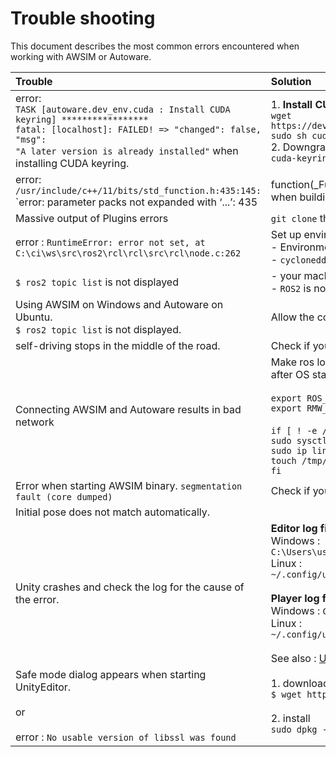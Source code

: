 # Trouble shooting

This document describes the most common errors encountered when working with AWSIM or Autoware.

|Trouble|Solution|
|:--|:--|
|error: <br>`TASK [autoware.dev_env.cuda : Install CUDA keyring] *****************` <br> `fatal: [localhost]: FAILED! => "changed": false, "msg":` <br> `"A later version is already installed"` when installing CUDA keyring.| 1. **Install CUDA Toolkit 11.6 manually**: <br> `wget https://developer.download.nvidia.com/compute/cuda/11.6.0/local_installers/cuda_11.6.0_510.39.01_linux.run`<br>`sudo sh cuda_11.6.0_510.39.01_linux.run` <br> 2. Downgrade your CUDA keyring to <br> `cuda-keyring_1.0-1_all.deb`|
|error: `/usr/include/c++/11/bits/std_function.h:435:145:` <br> `error: parameter packs not expanded with ‘...’: 435 | function(_Functor&& __f)` <br> when building autoware.| There are two solutions: <br> 1. Visit [this link](https://github.com/NVIDIA/apex/issues/1491) <br> 2. Run these sets of commands: <br> `sudo apt install gcc-10 g++-10` <br> `sudo update-alternatives --install /usr/bin/gcc gcc /usr/bin/gcc-10 10` <br> `sudo update-alternatives --install /usr/bin/g++ g++ /usr/bin/g++-10 10` <br> `sudo update-alternatives --config gcc` <br> `sudo update-alternatives --config g++` <br> `sudo reboot`| 
|Massive output of Plugins errors|`git clone` the AWSIM repository again|
|error : `RuntimeError: error not set, at C:\ci\ws\src\ros2\rcl\rcl\src\rcl\node.c:262`|Set up environment variables and config around ROS2 correctly. For example:<br> - Environment variables<br> - `cyclonedds_config.xml`<br>
|`$ ros2 topic list` is not displayed|- your machine `ROS_DOMAIN_ID` is different<br>- `ROS2` is not sourced|
|Using AWSIM on Windows and Autoware on Ubuntu. <br> `$ ros2 topic list` is not displayed.|Allow the communication in Windows Firewall|
|self-driving stops in the middle of the road.|Check if your map data is correct (PointCloud, VectorMap, 3D fbx models)|
|Connecting AWSIM and Autoware results in bad network|Make ros local host-only. Include the following in the .bashrc (The password will be requested at terminal startup after OS startup.) <br><br> `export ROS_LOCALHOST_ONLY=1`<br>`export RMW_IMPLEMENTATION=rmw_cyclonedds_cpp`<br><br>`if [ ! -e /tmp/cycloneDDS_configured ]; then`<br>`sudo sysctl -w net.core.rmem_max=2147483647`<br>`sudo ip link set lo multicast on`<br>`touch /tmp/cycloneDDS_configured`<br>`fi`|
|Error when starting AWSIM binary. `segmentation fault (core dumped)`|Check if yourNvidia drivers or Vulkan API are installed correctly|
|Initial pose does not match automatically.
|Unity crashes and check the log for the cause of the error.|**Editor log file location**<br>Windows :<br> `C:\Users\username\AppData\Local\Unity\Editor\Editor.log`<br>Linux :<br> `~/.config/unity3d/.Editor.log` <br><br> **Player log file location**<br> Windows : `C:\Users\username\AppData\LocalLow\CompanyName\ProductName\output_log.txt`<br>Linux :<br>`~/.config/unity3d/CompanyName/ProductName/Player.log`<br><br>See also : [Unity Documentation - Log Files](https://docs.unity3d.com/2021.1/Documentation/Manual/LogFiles.html)|
|Safe mode dialog appears when starting UnityEditor. <br><br> or <br><br> error : `No usable version of libssl was found`|1. download libssl <br> `$ wget http://security.ubuntu.com/ubuntu/pool/main/o/openssl1.0/libssl1.0.0_1.0.2n-1ubuntu5.11_amd64.deb` <br><br> 2. install <br> `sudo dpkg -i libssl1.0.0_1.0.2n-1ubuntu5.11_amd64.deb`|